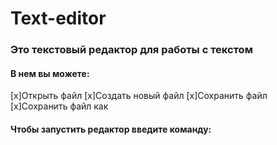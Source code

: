# Text-editor
### Это текстовый редактор для работы с текстом
#### В нем вы можете:
[x]Открыть файл
[x]Создать новый файл
[x]Сохранить файл
[x]Сохранить файл как
#### Чтобы запустить редактор введите команду:

